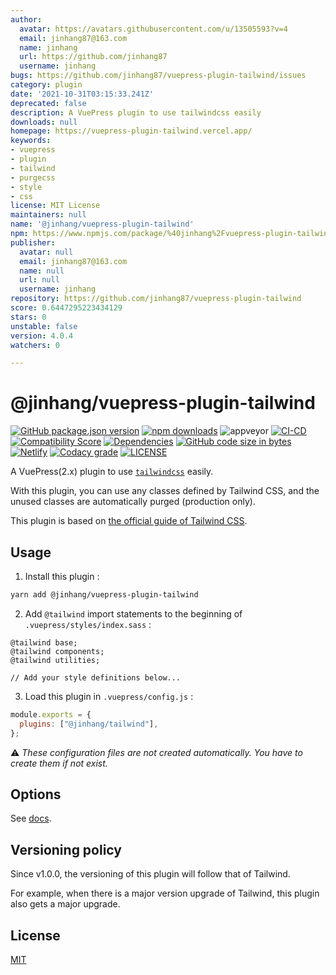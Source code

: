 ```yaml
---
author:
  avatar: https://avatars.githubusercontent.com/u/13505593?v=4
  email: jinhang87@163.com
  name: jinhang
  url: https://github.com/jinhang87
  username: jinhang
bugs: https://github.com/jinhang87/vuepress-plugin-tailwind/issues
category: plugin
date: '2021-10-31T03:15:33.241Z'
deprecated: false
description: A VuePress plugin to use tailwindcss easily
downloads: null
homepage: https://vuepress-plugin-tailwind.vercel.app/
keywords:
- vuepress
- plugin
- tailwind
- purgecss
- style
- css
license: MIT License
maintainers: null
name: '@jinhang/vuepress-plugin-tailwind'
npm: https://www.npmjs.com/package/%40jinhang%2Fvuepress-plugin-tailwind
publisher:
  avatar: null
  email: jinhang87@163.com
  name: null
  url: null
  username: jinhang
repository: https://github.com/jinhang87/vuepress-plugin-tailwind
score: 0.6447295223434129
stars: 0
unstable: false
version: 4.0.4
watchers: 0

---
```


# @jinhang/vuepress-plugin-tailwind

[![GitHub package.json version](https://img.shields.io/github/package-json/v/jinhang87/vuepress-plugin-tailwind?logo=github&style=for-the-badge)](https://github.com/jinhang87/vuepress-plugin-tailwind/blob/master/package.json)
[![npm downloads](https://img.shields.io/npm/dt/@jinhang/vuepress-plugin-tailwind?logo=npm&style=for-the-badge)](https://www.npmjs.com/package/@jinhang/vuepress-plugin-tailwind)
![appveyor](https://img.shields.io/appveyor/build/jinhang87/vuepress-plugin-tailwind?label=appveyor&style=for-the-badge)
[![CI-CD](https://img.shields.io/github/workflow/status/jinhang87/vuepress-plugin-tailwind/CI-CD?label=ci-cd&logo=github&style=for-the-badge)](https://github.com/jinhang87/vuepress-plugin-tailwind/actions/workflows/ci-cd.yml)
[![Compatibility Score](https://img.shields.io/github/workflow/status/jinhang87/vuepress-plugin-tailwind/compatibility-score?label=compatibility-score&logo=github&style=for-the-badge)](https://github.com/jinhang87/vuepress-plugin-tailwind/actions/workflows/compatibility-score.yml)
[![Dependencies](https://img.shields.io/requires/github/jinhang87/vuepress-plugin-tailwind?color=blue&logo=dependabot&style=for-the-badge)](https://github.com/jinhang87/vuepress-plugin-tailwind/pulls?q=dependabot)
[![GitHub code size in bytes](https://img.shields.io/github/languages/code-size/jinhang87/vuepress-plugin-tailwind?logo=javascript&style=for-the-badge)](https://github.com/jinhang87/vuepress-plugin-tailwind/blob/master/index.js)
[![Netlify](https://img.shields.io/netlify/c3151153-507a-4a8d-921e-890e9906fcdd?logo=netlify&style=for-the-badge)](https://vuepress-plugin-tailwind.vercel.app/)
[![Codacy grade](https://img.shields.io/codacy/grade/bcad32bd9cb441f49a47cdac66d7a232?logo=codacy&style=for-the-badge)](https://www.codacy.com/gh/jinhang87/vuepress-plugin-tailwind/dashboard?utm_source=github.com&utm_medium=referral&utm_content=jinhang87/vuepress-plugin-tailwind&utm_campaign=Badge_Grade)
[![LICENSE](https://img.shields.io/github/license/jinhang87/vuepress-plugin-tailwind?style=for-the-badge)](https://github.com/jinhang87/vuepress-plugin-tailwind/blob/master/LICENSE)

A VuePress(2.x) plugin to use [`tailwindcss`](https://github.com/tailwindcss/tailwindcss) easily.

With this plugin, you can use any classes defined by Tailwind CSS, and the unused classes are automatically purged (production only).

This plugin is based on [the official guide of Tailwind CSS](https://tailwindcss.com/docs/controlling-file-size/#removing-unused-css).

## Usage

1.  Install this plugin :

```sh
yarn add @jinhang/vuepress-plugin-tailwind
```

2.  Add `@tailwind` import statements to the beginning of `.vuepress/styles/index.sass` :

```styl
@tailwind base;
@tailwind components;
@tailwind utilities;

// Add your style definitions below...
```

3.  Load this plugin in `.vuepress/config.js` :

```js
module.exports = {
  plugins: ["@jinhang/tailwind"],
};
```

:warning:
_These configuration files are not created automatically. You have to create them if not exist._

## Options

See [docs](https://vuepress-plugin-tailwind.vercel.app/).

## Versioning policy

Since v1.0.0, the versioning of this plugin will follow that of Tailwind.

For example, when there is a major version upgrade of Tailwind, this plugin also gets a major upgrade.

## License

[MIT](https://github.com/jinhang87/vuepress-plugin-tailwind/blob/master/LICENSE)
